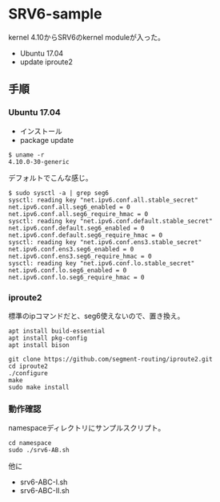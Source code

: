# SRV6-sample

kernel 4.10からSRV6のkernel moduleが入った。  

- Ubuntu 17.04
- update iproute2

## 手順

### Ubuntu 17.04

 - インストール
 - package update

```
$ uname -r
4.10.0-30-generic
```

デフォルトでこんな感じ。  
```
$ sudo sysctl -a | grep seg6
sysctl: reading key "net.ipv6.conf.all.stable_secret"
net.ipv6.conf.all.seg6_enabled = 0
net.ipv6.conf.all.seg6_require_hmac = 0
sysctl: reading key "net.ipv6.conf.default.stable_secret"
net.ipv6.conf.default.seg6_enabled = 0
net.ipv6.conf.default.seg6_require_hmac = 0
sysctl: reading key "net.ipv6.conf.ens3.stable_secret"
net.ipv6.conf.ens3.seg6_enabled = 0
net.ipv6.conf.ens3.seg6_require_hmac = 0
sysctl: reading key "net.ipv6.conf.lo.stable_secret"
net.ipv6.conf.lo.seg6_enabled = 0
net.ipv6.conf.lo.seg6_require_hmac = 0
```
### iproute2

標準のipコマンドだと、seg6使えないので、置き換え。  

```
apt install build-essential
apt install pkg-config
apt install bison
```

```
git clone https://github.com/segment-routing/iproute2.git
cd iproute2
./configure
make
sudo make install
```

### 動作確認

namespaceディレクトリにサンプルスクリプト。  

```
cd namespace
sudo ./srv6-AB.sh
```

他に
 - srv6-ABC-I.sh
 - srv6-ABC-II.sh






